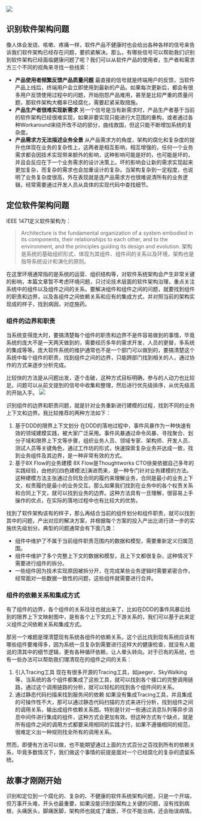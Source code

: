 
![](./_image/如何识别和定位架构问题.jpeg)
## 识别软件架构问题
像人体会发烧、咳嗽、疼痛一样，软件产品不健康时也会给出各种各样的信号来告诉我们软件架构已经存在问题，要抓紧解决。那么，有哪些信号可以帮助我们识别到软件架构已经面临健康问题了呢？我们可以从软件产品的使用者，生产者和需求方三个不同的视角来寻找一些线索：
- **产品使用者频繁反馈产品质量问题**
	最直接的信号就是终端用户的反馈，当软件产品上线后，终端用户会立即使用到最新的产品。如果每次更新后，都会有很多用户反馈使用过程中的问题，开始抱怨产品难用，甚至是比较严重的质量问题，那软件架构大概率已经腐化，需要赶紧采取措施。
- **产品生产者很难实现新需求**
	另一个信号是当有新需求时，产品生产者基于当前的软件架构已经很难实现，如果非要实现只能进行大范围的重构，或者通过各种Workaround来绕开改不动的部分，曲线救国，但这只能不断增加系统的复杂度。
- **产品需求方无法描述业务全景**
	从产品需求方的角度，架构的腐化和复杂度的提升也体现在业务的复杂性上，这两者是相互影响，相互增强的，任何一个业务需求都会因技术实现带来额外的影响，这种影响可能是好的，也可能是坏的，并且会反应在下一个业务需求的设计决策上。坏的影响会让新的需求实现起来更加复杂，而复杂的需求也会加重设计的复杂。当架构复杂到一定程度，也说明了业务复杂度很高，外在表现就是连产品需求方也很难说清所有的业务逻辑，经常需要通过开发人员从具体的实现代码中查找细节。

## 定位软件架构问题
IEEE 1471定义软件架构为：
> Architecture is the fundamental organization of a system embodied in its components, their relationships to each other, and to the environment, and the principles guiding its design and evolution.
> 架构是系统的基础组织形式，体现为其组件、组件间的关系以及环境，架构也是指导系统设计和演化的原则。

在这里环境通常指的是系统的运营、组织结构等，对软件系统架构会产生非常关键的影响，本篇文章暂不考虑环境问题，只讨论技术层面的软件架构治理，重点关注系统中的组件以及组件之间的关系。要解决组件和组件之间的问题，就要找到组件的职责和边界，以及各组件之间依赖关系和应有的集成方式，并对照当前的架构实现成的样子，找到病因，对症施药。

### 组件的边界和职责
当系统变得庞大时，要搞清楚每个组件的职责和边界不是件容易做到的事情，毕竟系统的庞大不是一天两天做到的，需要经历多年的需求开发，人员的更替，多系统的集成等等。庞大软件系统的维护通常也不是一个部门可以做到的，要搞清楚这个系统中每个组件的职责，找到组件之间的边界，只能跨部门找到相关的人，通过协作的方式来逐步分析完成。

比较快的方法是从问题出发，逐个击破，这种方式目标明确，参与的人动力也比较足。问题可以从前文提到的信号中收集和整理，然后进行优先级排序，从优先级高的开始入手。
![](./_image/业务建模.jpg)

识别组件的边界和职责问题，就是针对业务重新进行建模的过程，找到不同的业务上下文和边界。我比较推荐的两种方法如下：
1. 基于DDD的限界上下文划分
	在DDD的落地过程中，事件风暴作为一种快速有效的领域建模实践，被大家广泛采用。事件风暴通过命令风暴、寻找聚合、划分子域和限界上下文等步骤，组织业务人员、领域专家、架构师、开发人员、测试人员等关键角色，通过工作坊的形式，快速探索复杂业务并达成一致，找到业务组件及其边界，是一种非常有效的方式。
2. 基于8X Flow的业务建模
	8X Flow是Thoughtworks CTO徐昊依据自己多年的实践经验，由他的[四色建模法]演进而来，是一种专门针对业务建模的方法。这种建模方法主张通过合同及合同的履约来理解业务，合同是最小的业务上下文，权责履约是最小的业务交互。那么如果我们找到在业务中的各个权责关系和合同上下文，就可以找到业务的边界。这种方法具有一旦理解，很容易上手操作的优点，在实际的落地过程中也有比较大的优势。

找到了软件架构该有的样子，那么再结合当前的组件划分和组件职责，就可以找到其中的问题，产出对应的解决方案，并根据每个方案的投入产出比进行进一步的实施优先级划分。典型的问题通常会有下面几类：
- 组件中维护了不属于当前组件职责范围内的数据和模型，需要重新定义归属范围。
- 组件中维护了多个完整上下文的数据和模型，且上下文都很复杂，这种情况下需要进行组件的拆分。
- 一些组件因为技术实现原因被拆分开，在完成某些业务逻辑时需要紧密合作，经常面对一些数据一致性的问题，这些组件就需要进行合并。

### 组件的依赖关系和集成方式
有了组件的边界，各个组件的关系往往也就出来了，比如在DDD的事件风暴后找到的限界上下文映射图中，是有各个上下文的上下游关系的，我们可以基于此来定义组件之间依赖关系和集成方式。

那另一个难题是理清楚现有系统各组件的依赖关系，这个远比找到现有系统应该有哪些组件要难得多，因为系统一旦复杂到需要进行这样大的健康检查，就没有人能说的清其中的细节逻辑，更有各种循环依赖，让人晕头转向。对于已有的系统，也有一些办法可以帮助我们理清现在的组件之间的关系：
1. 引入Tracing工具
	现在有很多开源的Tracing工具，如jaeger、SkyWalking等，当系统的各个组件都集成了这些工具，就可以找到各个接口的完整调用链路，通过这个调用链路的分析，就可以轻松的找到各个组件间的关系。
2. 通过静态代码扫描来找到服务间的依赖
	如果没有集成Tracing工具，并且集成的可操作性不大，那可以通过静态代码扫描的方式来进行分析，找到组件之间的调用关系，输出成组件依赖关系图。特别是针对一些通过消息队列等异步消息中间件进行集成的组件，这种方式会更加有效。但这种方式有个缺点，就是所有组件之间的调用方式都要采用相同的实践才行，如果不遵循相同的规范，很难定义出一种规则找全所有的调用关系。

然而，即便有方法可以做，也不能期望通过上面的方式百分之百找到所有的依赖关系，毕竟多数情况下，我们做这个事情的前提是面对一个已经腐化的复杂的遗留系统。

## 故事才刚刚开始
识别和定位到一个腐化的、复杂的、不健康的软件系统架构问题，只是一个开端，但万事开头难，开头也最重要，如果没能识别到架构上关键的问题，没有找到病根，头痛医头，脚痛医脚，架构师也就成了庸医，不仅不能治病，还会贻误病情。
